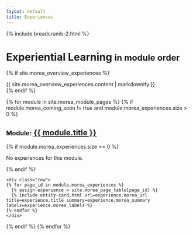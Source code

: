 ```yaml
---
layout: default
title: Experiences
---
```

{% include breadcrumb-2.html %}

<div class="container">
  <h1>Experiential Learning <small class="header-small">in module order</small></h1>
</div>

{% if site.morea_overview_experiences %}
<div class="container">
  {{ site.morea_overview_experiences.content | markdownify }}
</div>
{% endif %}

{% for module in site.morea_module_pages %}
{% if module.morea_coming_soon != true and module.morea_experiences.size > 0 %}
<div class="{% cycle 'section-background-1', 'section-background-2' %}">
  <div class="container">
    <h2><small>Module:</small> <a href="{{ site.baseurl }}{{ module.module_page.url }}">{{ module.title }}</a></h2>
    {% if module.morea_experiences.size == 0 %}
    <p>No experiences for this module.</p>
    {% endif %}

    <div class="row">
    {% for page_id in module.morea_experiences %}
      {% assign experience = site.morea_page_table[page_id] %}
      {% include entity-card.html url=experience.morea_url title=experience.title summary=experience.morea_summary labels=experience.morea_labels %}
    {% endfor %}
    </div>
  </div>
</div>
{% endif %}
{% endfor %}

